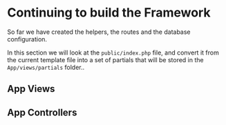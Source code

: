 

# Continuing to build the Framework

So far we have created the helpers, the routes and the database configuration.

In this section we will look at the `public/index.php` file, and convert it from the current template file into a set of partials that will be stored in the `App/views/partials` folder..

## App Views



## App Controllers


